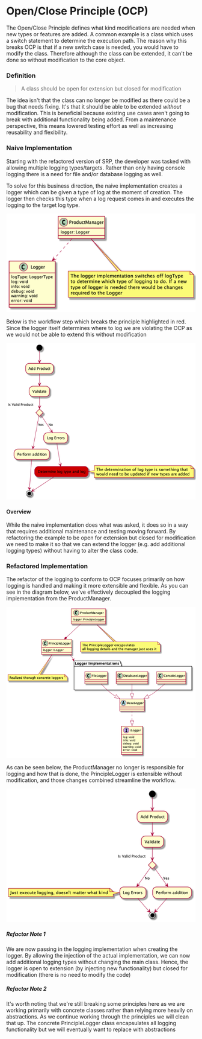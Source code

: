 <!-- Principle's Name -->
# Open/Close Principle (OCP)

<!-- Add principle overview and why it matters -->
The Open/Close Principle defines what kind modifications are needed when new types or features are added. A common example is a class which uses a switch statement to determine the execution path. The reason why this breaks OCP is that if a new switch case is needed, you would have to modify the class. Therefore although the class can be extended, it can't be done so without modification to the core object.

### Definition
> A class should be open for extension but closed for modification

The idea isn't that the class can no longer be modified as there could be a bug that needs fixing. It's that it should be able to be extended *without* modification. This is beneficial because existing use cases aren't going to break with additional functionality being added. From a maintenance perspective, this means lowered testing effort as well as increasing reusability and flexibility.

### Naive Implementation
Starting with the refactored version of SRP, the developer was tasked with allowing multiple logging types/targets. Rather than only having console logging there is a need for file and/or database logging as well.

To solve for this business direction, the naive implementation creates a logger which can be given a type of log at the moment of creation. The logger then checks this type when a log request comes in and executes the logging to the target log type.

![OCP Naive Implementation](images/ocp_naive.png)

Below is the workflow step which breaks the principle highlighted in red. Since the logger itself determines where to log we are violating the OCP as we would not be able to extend this without modification

![OCP Naive Workflow](images/ocp_naive_workflow.png)

#### Overview
While the naive implementation does what was asked, it does so in a way that requires additional maintenance and testing moving forward. By refactoring the example to be open for extension but closed for modification we need to make it so that we can extend the logger (e.g. add additional logging types) without having to alter the class code.

### Refactored Implementation
The refactor of the logging to conform to OCP focuses primarily on how logging is handled and making it more extensible and flexible. As you can see in the diagram below, we've effectively decoupled the logging implementation from the ProductManager.

![OCP Refactored Implementation](images/ocp_refactored.png)

As can be seen below, the ProductManager no longer is responsible for logging and how that is done, the PrincipleLogger is extensible without modification, and those changes combined streamline the workflow.

![OCP Refactored Workflow](images/ocp_refactored_workflow.png)

##### Refactor Note 1
We are now passing in the logging implementation when creating the logger. By allowing the injection of the actual implementation, we can now add additional logging types without changing the main class. Hence, the logger is open to extension (by injecting new functionality) but closed for modification (there is no need to modify the code)

##### Refactor Note 2
It's worth noting that we're still breaking some principles here as we are working primarily with concrete classes rather than relying more heavily on abstractions. As we continue working through the principles we will clean that up. The concrete PrincipleLogger class encapsulates all logging functionality but we will eventually want to replace with abstractions
